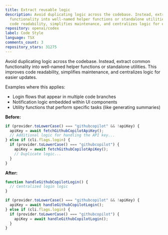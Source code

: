 ```yaml
---
title: Extract reusable logic
description: Avoid duplicating logic across the codebase. Instead, extract common
  functionality into well-named helper functions or standalone utilities. This improves
  code readability, simplifies maintenance, and centralizes logic for easier updates.
repository: openai/codex
label: Code Style
language: TSX
comments_count: 3
repository_stars: 31275
---
```


Avoid duplicating logic across the codebase. Instead, extract common functionality into well-named helper functions or standalone utilities. This improves code readability, simplifies maintenance, and centralizes logic for easier updates.

Examples where this applies:
- Login flows that appear in multiple code branches
- Notification logic embedded within UI components
- Utility functions that perform specific tasks (like generating summaries)

**Before:**
```javascript
if (provider.toLowerCase() === "githubcopilot" && !apiKey) {
  apiKey = await fetchGithubCopilotApiKey();
  // Additional logic for handling the API key...
} else if (cli.flags.login) {
  if (provider.toLowerCase() === "githubcopilot") {
    apiKey = await fetchGithubCopilotApiKey();
    // Duplicate logic...
  }
}
```

**After:**
```javascript
function handleGithubCopilotLogin() {
  // Centralized login logic
}

if (provider.toLowerCase() === "githubcopilot" && !apiKey) {
  apiKey = await handleGithubCopilotLogin();
} else if (cli.flags.login) {
  if (provider.toLowerCase() === "githubcopilot") {
    apiKey = await handleGithubCopilotLogin();
  }
}
```